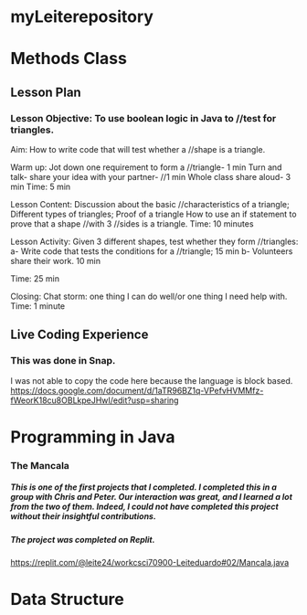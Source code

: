 # myLeiterepository

# Methods Class

## Lesson Plan
### Lesson Objective: To use boolean logic in Java to //test for triangles.

Aim: How to write code that will test whether a //shape is a triangle.

Warm up: Jot down one requirement to form a //triangle- 1 min
Turn and talk- share your idea with your partner- //1 min
Whole class share aloud-  3 min
Time: 5 min

Lesson Content: Discussion about the basic //characteristics of a triangle;
Different types of triangles;
Proof of a triangle
How to use an if statement to prove that a shape //with 3 //sides is a triangle. 
Time: 10 minutes

Lesson Activity: 
Given 3 different shapes, test whether they form //triangles:
a-  Write code that tests the conditions for a //triangle;
 15 min
b- Volunteers share their work.
 10 min

Time: 25 min

Closing: Chat storm: one thing I can do well/or one thing I need help with.
Time: 1 minute

## Live Coding Experience

### This was done in Snap.
I was not able to copy the code here because the language is block based.
https://docs.google.com/document/d/1aTR96BZ1q-VPefvHVMMfz-fWeorK18cu8OBLkpeJHwI/edit?usp=sharing



# Programming in Java
### The Mancala
##### This is one of the first projects that I completed. I completed this in a group with Chris and Peter. Our interaction was great, and I learned a lot from the two of them. Indeed, I could not have completed this project without their insightful contributions.

##### The project was completed on Replit. 
https://replit.com/@leite24/workcsci70900-Leiteduardo#02/Mancala.java


# Data Structure




